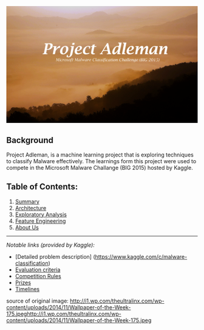 ![Project Adleman Cover](img/cover/Project_Adleman_Cover.png)

## Background
Project Adleman, is a machine learning project that is exploring techniques to classify Malware effectively. The learnings form this project were used to compete in the Microsoft Malware Challange (BIG 2015) hosted by Kaggle.	

## Table of Contents:
1. [Summary](https://github.com/JovanSardinha/Project_Adleman/wiki/summary)
2. [Architecture](https://github.com/JovanSardinha/Project_Adleman/wiki/Architecture-Used)
3. [Exploratory Analysis](https://github.com/JovanSardinha/Project_Adleman/wiki/Exploratory-Analysis)  
4. [Feature Engineering](https://github.com/JovanSardinha/Project_Adleman/wiki/Feature-Engineering)  
5. [About Us](https://github.com/JovanSardinha/Project_Adleman/wiki/About-Us)


***

_Notable links (provided by Kaggle):_
* [Detailed problem description] (https://www.kaggle.com/c/malware-classification)  
* [Evaluation criteria](https://www.kaggle.com/c/malware-classification/details/evaluation)   
* [Competition Rules](https://www.kaggle.com/c/malware-classification/rules)   
* [Prizes](https://www.kaggle.com/c/malware-classification/details/prizes)  
* [Timelines](https://www.kaggle.com/c/malware-classification/details/timeline)   


source of original image: 
http://i1.wp.com/theultralinx.com/wp-content/uploads/2014/11/Wallpaper-of-the-Week-175.jpeghttp://i1.wp.com/theultralinx.com/wp-content/uploads/2014/11/Wallpaper-of-the-Week-175.jpeg
